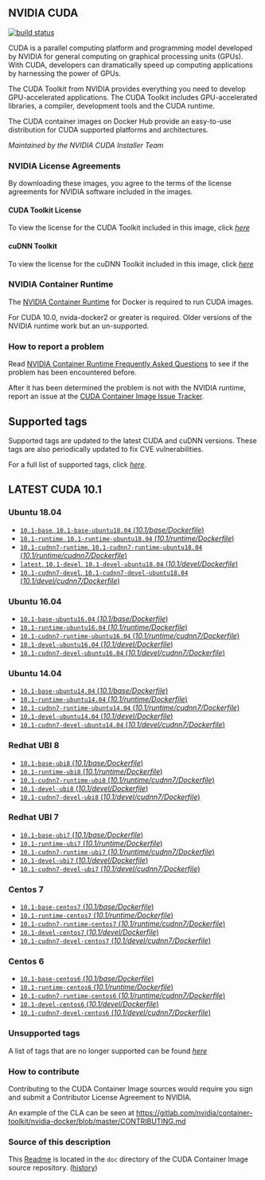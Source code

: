 ## NVIDIA CUDA

[![build status](https://gitlab.com/nvidia/container-images/cuda/badges/master/build.svg)](https://gitlab.com/nvidia/container-images/cuda/commits/master)

CUDA is a parallel computing platform and programming model developed by NVIDIA for general computing on graphical processing units (GPUs). With CUDA, developers can dramatically speed up computing applications by harnessing the power of GPUs.

The CUDA Toolkit from NVIDIA provides everything you need to develop GPU-accelerated applications. The CUDA Toolkit includes GPU-accelerated libraries, a compiler, development tools and the CUDA runtime.

The CUDA container images on Docker Hub provide an easy-to-use distribution for CUDA supported platforms and architectures.

*Maintained by the NVIDIA CUDA Installer Team*

### NVIDIA License Agreements

By downloading these images, you agree to the terms of the license agreements for NVIDIA software included in the images.

#### CUDA Toolkit License

To view the license for the CUDA Toolkit included in this image, click [*here*](http://docs.nvidia.com/cuda/eula/index.html)

#### cuDNN Toolkit

To view the license for the cuDNN Toolkit included in this image, click [*here*](https://docs.nvidia.com/deeplearning/sdk/cudnn-sla/index.html)

### NVIDIA Container Runtime

The [NVIDIA Container Runtime](https://github.com/NVIDIA/nvidia-docker) for Docker is required to run CUDA images.

For CUDA 10.0, nvida-docker2 or greater is required. Older versions of the NVIDIA runtime work but an un-supported.

### How to report a problem

Read [NVIDIA Container Runtime Frequently Asked Questions](https://github.com/NVIDIA/nvidia-docker/wiki/Frequently-Asked-Questions) to see if the problem has been encountered before.

After it has been determined the problem is not with the NVIDIA runtime, report an issue at the [CUDA Container Image Issue Tracker](https://github.com/NVIDIA/nvidia-docker/issues/new).

## Supported tags

Supported tags are updated to the latest CUDA and cuDNN versions. These tags are also periodically updated to fix CVE vulnerabilities.

For a full list of supported tags, click [*here*](https://gitlab.com/nvidia/container-images/cuda/blob/master/doc/supported-tags.md).

## LATEST CUDA 10.1

### Ubuntu 18.04

- [`10.1-base`, `10.1-base-ubuntu18.04` (*10.1/base/Dockerfile*)](https://gitlab.com/nvidia/container-images/cuda/blob/master/dist/ubuntu18.04/10.1/base/Dockerfile)
- [`10.1-runtime`, `10.1-runtime-ubuntu18.04` (*10.1/runtime/Dockerfile*)](https://gitlab.com/nvidia/container-images/cuda/blob/master/dist/ubuntu18.04/10.1/runtime/Dockerfile)
- [`10.1-cudnn7-runtime`, `10.1-cudnn7-runtime-ubuntu18.04` (*10.1/runtime/cudnn7/Dockerfile*)](https://gitlab.com/nvidia/container-images/cuda/blob/master/dist/ubuntu18.04/10.1/runtime/cudnn7/Dockerfile)
- [`latest`, `10.1-devel`, `10.1-devel-ubuntu18.04` (*10.1/devel/Dockerfile*)](https://gitlab.com/nvidia/container-images/cuda/blob/master/dist/ubuntu18.04/10.1/devel/Dockerfile)
- [`10.1-cudnn7-devel`, `10.1-cudnn7-devel-ubuntu18.04` (*10.1/devel/cudnn7/Dockerfile*)](https://gitlab.com/nvidia/container-images/cuda/blob/master/dist/ubuntu18.04/10.1/devel/cudnn7/Dockerfile)

### Ubuntu 16.04

- [`10.1-base-ubuntu16.04` (*10.1/base/Dockerfile*)](https://gitlab.com/nvidia/container-images/cuda/blob/master/dist/ubuntu16.04/10.1/base/Dockerfile)
- [`10.1-runtime-ubuntu16.04` (*10.1/runtime/Dockerfile*)](https://gitlab.com/nvidia/container-images/cuda/blob/master/dist/ubuntu16.04/10.1/runtime/Dockerfile)
- [`10.1-cudnn7-runtime-ubuntu16.04` (*10.1/runtime/cudnn7/Dockerfile*)](https://gitlab.com/nvidia/container-images/cuda/blob/master/dist/ubuntu16.04/10.1/runtime/cudnn7/Dockerfile)
- [`10.1-devel-ubuntu16.04` (*10.1/devel/Dockerfile*)](https://gitlab.com/nvidia/container-images/cuda/blob/master/dist/ubuntu16.04/10.1/devel/Dockerfile)
- [`10.1-cudnn7-devel-ubuntu16.04` (*10.1/devel/cudnn7/Dockerfile*)](https://gitlab.com/nvidia/container-images/cuda/blob/master/dist/ubuntu16.04/10.1/devel/cudnn7/Dockerfile)

### Ubuntu 14.04

- [`10.1-base-ubuntu14.04` (*10.1/base/Dockerfile*)](https://gitlab.com/nvidia/container-images/cuda/blob/master/dist/ubuntu14.04/10.1/base/Dockerfile)
- [`10.1-runtime-ubuntu14.04` (*10.1/runtime/Dockerfile*)](https://gitlab.com/nvidia/container-images/cuda/blob/master/dist/ubuntu14.04/10.1/runtime/Dockerfile)
- [`10.1-cudnn7-runtime-ubuntu14.04` (*10.1/runtime/cudnn7/Dockerfile*)](https://gitlab.com/nvidia/container-images/cuda/blob/master/dist/ubuntu14.04/10.1/runtime/cudnn7/Dockerfile)
- [`10.1-devel-ubuntu14.04` (*10.1/devel/Dockerfile*)](https://gitlab.com/nvidia/container-images/cuda/blob/master/dist/ubuntu14.04/10.1/devel/Dockerfile)
- [`10.1-cudnn7-devel-ubuntu14.04` (*10.1/devel/cudnn7/Dockerfile*)](https://gitlab.com/nvidia/container-images/cuda/blob/master/dist/ubuntu14.04/10.1/devel/cudnn7/Dockerfile)

### Redhat UBI 8

- [`10.1-base-ubi8` (*10.1/base/Dockerfile*)](https://gitlab.com/nvidia/container-images/cuda/blob/master/dist/ubi8/10.1/base/Dockerfile)
- [`10.1-runtime-ubi8` (*10.1/runtime/Dockerfile*)](https://gitlab.com/nvidia/container-images/cuda/blob/master/dist/ubi8/10.1/runtime/Dockerfile)
- [`10.1-cudnn7-runtime-ubi8` (*10.1/runtime/cudnn7/Dockerfile*)](https://gitlab.com/nvidia/container-images/cuda/blob/master/dist/ubi8/10.1/runtime/cudnn7/Dockerfile)
- [`10.1-devel-ubi8` (*10.1/devel/Dockerfile*)](https://gitlab.com/nvidia/container-images/cuda/blob/master/dist/ubi8/10.1/devel/Dockerfile)
- [`10.1-cudnn7-devel-ubi8` (*10.1/devel/cudnn7/Dockerfile*)](https://gitlab.com/nvidia/container-images/cuda/blob/master/dist/ubi8/10.1/devel/cudnn7/Dockerfile)

### Redhat UBI 7

- [`10.1-base-ubi7` (*10.1/base/Dockerfile*)](https://gitlab.com/nvidia/container-images/cuda/blob/master/dist/ubi7/10.1/base/Dockerfile)
- [`10.1-runtime-ubi7` (*10.1/runtime/Dockerfile*)](https://gitlab.com/nvidia/container-images/cuda/blob/master/dist/ubi7/10.1/runtime/Dockerfile)
- [`10.1-cudnn7-runtime-ubi7` (*10.1/runtime/cudnn7/Dockerfile*)](https://gitlab.com/nvidia/container-images/cuda/blob/master/dist/ubi7/10.1/runtime/cudnn7/Dockerfile)
- [`10.1-devel-ubi7` (*10.1/devel/Dockerfile*)](https://gitlab.com/nvidia/container-images/cuda/blob/master/dist/ubi7/10.1/devel/Dockerfile)
- [`10.1-cudnn7-devel-ubi7` (*10.1/devel/cudnn7/Dockerfile*)](https://gitlab.com/nvidia/container-images/cuda/blob/master/dist/ubi7/10.1/devel/cudnn7/Dockerfile)

### Centos 7

- [`10.1-base-centos7` (*10.1/base/Dockerfile*)](https://gitlab.com/nvidia/container-images/cuda/blob/master/dist/centos7/10.1/base/Dockerfile)
- [`10.1-runtime-centos7` (*10.1/runtime/Dockerfile*)](https://gitlab.com/nvidia/container-images/cuda/blob/master/dist/centos7/10.1/runtime/Dockerfile)
- [`10.1-cudnn7-runtime-centos7` (*10.1/runtime/cudnn7/Dockerfile*)](https://gitlab.com/nvidia/container-images/cuda/blob/master/dist/centos7/10.1/runtime/cudnn7/Dockerfile)
- [`10.1-devel-centos7` (*10.1/devel/Dockerfile*)](https://gitlab.com/nvidia/container-images/cuda/blob/master/dist/centos7/10.1/devel/Dockerfile)
- [`10.1-cudnn7-devel-centos7` (*10.1/devel/cudnn7/Dockerfile*)](https://gitlab.com/nvidia/container-images/cuda/blob/master/dist/centos7/10.1/devel/cudnn7/Dockerfile)

### Centos 6

- [`10.1-base-centos6` (*10.1/base/Dockerfile*)](https://gitlab.com/nvidia/container-images/cuda/blob/master/dist/centos6/10.1/base/Dockerfile)
- [`10.1-runtime-centos6` (*10.1/runtime/Dockerfile*)](https://gitlab.com/nvidia/container-images/cuda/blob/master/dist/centos6/10.1/runtime/Dockerfile)
- [`10.1-cudnn7-runtime-centos6` (*10.1/runtime/cudnn7/Dockerfile*)](https://gitlab.com/nvidia/container-images/cuda/blob/master/dist/centos6/10.1/runtime/cudnn7/Dockerfile)
- [`10.1-devel-centos6` (*10.1/devel/Dockerfile*)](https://gitlab.com/nvidia/container-images/cuda/blob/master/dist/centos6/10.1/devel/Dockerfile)
- [`10.1-cudnn7-devel-centos6` (*10.1/devel/cudnn7/Dockerfile*)](https://gitlab.com/nvidia/container-images/cuda/blob/master/dist/centos6/10.1/devel/cudnn7/Dockerfile)

### Unsupported tags

A list of tags that are no longer supported can be found [*here*](https://gitlab.com/nvidia/container-images/cuda/blob/master/doc/unsupported-tags.md)

### How to contribute

Contributing to the CUDA Container Image sources would require you sign and submit a Contributor License Agreement to NVIDIA.

An example of the CLA can be seen at https://gitlab.com/nvidia/container-toolkit/nvidia-docker/blob/master/CONTRIBUTING.md

### Source of this description

This [Readme](https://gitlab.com/nvidia/container-images/cuda/blob/master/doc/README.md) is located in the `doc` directory of the CUDA Container Image source repository. ([history](https://gitlab.com/nvidia/container-images/cuda/commits/master/doc/README.md))
